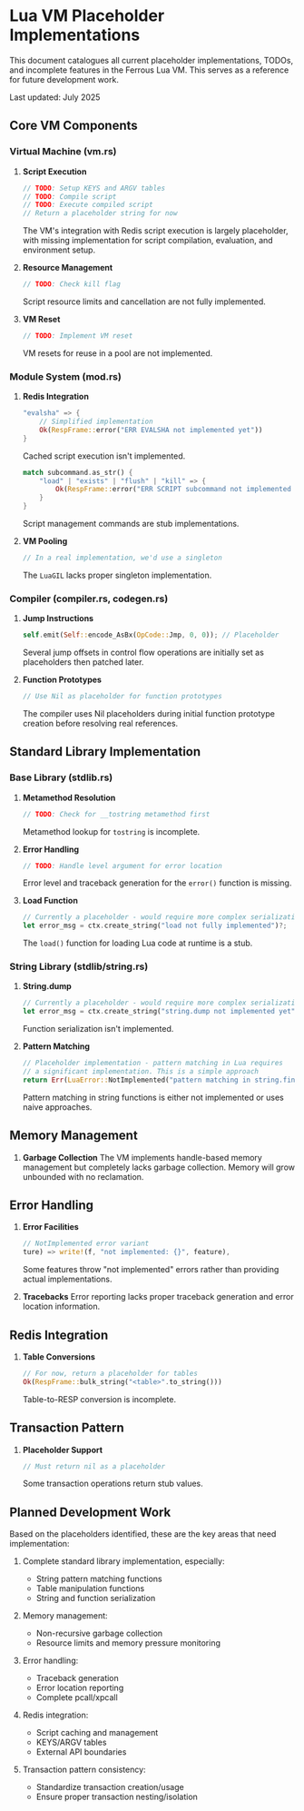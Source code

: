 # Lua VM Placeholder Implementations

This document catalogues all current placeholder implementations, TODOs, and incomplete features in the Ferrous Lua VM. This serves as a reference for future development work.

Last updated: July 2025

## Core VM Components

### Virtual Machine (vm.rs)

1. **Script Execution**
   ```rust
   // TODO: Setup KEYS and ARGV tables
   // TODO: Compile script
   // TODO: Execute compiled script
   // Return a placeholder string for now
   ```
   The VM's integration with Redis script execution is largely placeholder, with missing implementation for script compilation, evaluation, and environment setup.

2. **Resource Management**
   ```rust
   // TODO: Check kill flag
   ```
   Script resource limits and cancellation are not fully implemented.

3. **VM Reset**
   ```rust
   // TODO: Implement VM reset
   ```
   VM resets for reuse in a pool are not implemented.

### Module System (mod.rs)

1. **Redis Integration**
   ```rust
   "evalsha" => {
       // Simplified implementation
       Ok(RespFrame::error("ERR EVALSHA not implemented yet"))
   }
   ```
   Cached script execution isn't implemented.

   ```rust
   match subcommand.as_str() {
       "load" | "exists" | "flush" | "kill" => {
           Ok(RespFrame::error("ERR SCRIPT subcommand not implemented yet"))
       }
   }
   ```
   Script management commands are stub implementations.

2. **VM Pooling**
   ```rust
   // In a real implementation, we'd use a singleton
   ```
   The `LuaGIL` lacks proper singleton implementation.

### Compiler (compiler.rs, codegen.rs)

1. **Jump Instructions**
   ```rust
   self.emit(Self::encode_AsBx(OpCode::Jmp, 0, 0)); // Placeholder
   ```
   Several jump offsets in control flow operations are initially set as placeholders then patched later.

2. **Function Prototypes**
   ```rust
   // Use Nil as placeholder for function prototypes
   ```
   The compiler uses Nil placeholders during initial function prototype creation before resolving real references.

## Standard Library Implementation

### Base Library (stdlib.rs)

1. **Metamethod Resolution**
   ```rust
   // TODO: Check for __tostring metamethod first
   ```
   Metamethod lookup for `tostring` is incomplete.

2. **Error Handling**
   ```rust
   // TODO: Handle level argument for error location
   ```
   Error level and traceback generation for the `error()` function is missing.

3. **Load Function**
   ```rust
   // Currently a placeholder - would require more complex serialization
   let error_msg = ctx.create_string("load not fully implemented")?;
   ```
   The `load()` function for loading Lua code at runtime is a stub.

### String Library (stdlib/string.rs)

1. **String.dump**
   ```rust
   // Currently a placeholder - would require more complex serialization
   let error_msg = ctx.create_string("string.dump not implemented yet")?;
   ```
   Function serialization isn't implemented.

2. **Pattern Matching**
   ```rust
   // Placeholder implementation - pattern matching in Lua requires 
   // a significant implementation. This is a simple approach
   return Err(LuaError::NotImplemented("pattern matching in string.find".to_string()));
   ```
   Pattern matching in string functions is either not implemented or uses naive approaches.

## Memory Management

1. **Garbage Collection**
   The VM implements handle-based memory management but completely lacks garbage collection. Memory will grow unbounded with no reclamation.

## Error Handling

1. **Error Facilities**
   ```rust
   // NotImplemented error variant
   ture) => write!(f, "not implemented: {}", feature),
   ```
   Some features throw "not implemented" errors rather than providing actual implementations.

2. **Tracebacks**
   Error reporting lacks proper traceback generation and error location information.

## Redis Integration

1. **Table Conversions**
   ```rust
   // For now, return a placeholder for tables
   Ok(RespFrame::bulk_string("<table>".to_string()))
   ```
   Table-to-RESP conversion is incomplete.

## Transaction Pattern

1. **Placeholder Support**
   ```rust
   // Must return nil as a placeholder
   ```
   Some transaction operations return stub values.

## Planned Development Work

Based on the placeholders identified, these are the key areas that need implementation:

1. Complete standard library implementation, especially:
   - String pattern matching functions
   - Table manipulation functions
   - String and function serialization

2. Memory management:
   - Non-recursive garbage collection
   - Resource limits and memory pressure monitoring

3. Error handling:
   - Traceback generation
   - Error location reporting
   - Complete pcall/xpcall

4. Redis integration:
   - Script caching and management
   - KEYS/ARGV tables
   - External API boundaries

5. Transaction pattern consistency:
   - Standardize transaction creation/usage
   - Ensure proper transaction nesting/isolation